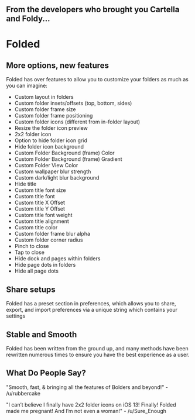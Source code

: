 ## From the developers who brought you Cartella and Foldy...
# Folded

## More options, new features
Folded has over features to allow you to customize your folders as much as you can imagine:
- Custom layout in folders
- Custom folder insets/offsets (top, bottom, sides)
- Custom folder frame size
- Custom folder frame positioning
- Custom folder icons (different from in-folder layout)
- Resize the folder icon preview
- 2x2 folder icon
- Option to hide folder icon grid
- Hide folder icon background
- Custom Folder Background (frame) Color
- Custom Folder Background (frame) Gradient
- Custom Folder View Color
- Custom wallpaper blur strength
- Custom dark/light blur background
- Hide title
- Custom title font size
- Custom title font
- Custom title X Offset
- Custom title Y Offset
- Custom title font weight
- Custom title alignment
- Custom title color
- Custom folder frame blur alpha
- Custom folder corner radius
- Pinch to close
- Tap to close
- Hide dock and pages within folders
- Hide page dots in folders
- Hide all page dots

## Share setups
Folded has a preset section in preferences, which allows you to share, export, and import preferences via a unique string which contains your settings

## Stable and Smooth
Folded has been written from the ground up, and many methods have been rewritten numerous times to ensure you have the best experience as a user.

## What Do People Say?
"Smooth, fast, & bringing all the features of Bolders and beyond!" - /u/rubbercake

"I can’t believe I finally have 2x2 folder icons on iOS 13! Finally! Folded made me pregnant! And I’m not even a woman!" - /u/Sure_Enough